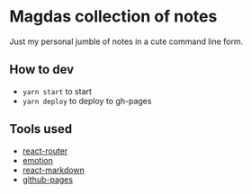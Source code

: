 # Magdas collection of notes
Just my personal jumble of notes in a cute command line form.

## How to dev
- `yarn start` to start
- `yarn deploy` to deploy to gh-pages

## Tools used
- [react-router]()
- [emotion]()
- [react-markdown]()
- [github-pages]()
